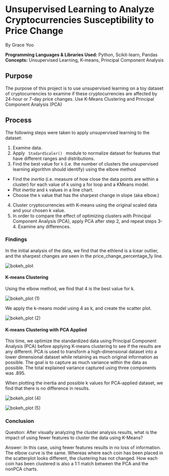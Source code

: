 # Unsupervised Learning to Analyze Cryptocurrencies Susceptibility to Price Change

By Grace Yoo

**Programming Languages & Libraries Used:** Python, Scikit-learn, Pandas
**Concepts:** Unsupervised Learning, K-means, Principal Component Analysis

## Purpose

The purpose of this project is to use unsupervised learning on a toy dataset of cryptocurrencies to examine if these cryptocurrencies are affected by 24-hour or 7-day price changes. Use K-Means Clustering and Principal Component Analysis (PCA)

## Process

The following steps were taken to apply unsupervised learning to the dataset:

1. Examine data.
2. Apply <code> StadardScaler() </code> module to normalize dataset for features that have different ranges and distributions. 
3. Find the best value for <code>k</code> (i.e. the number of clusters the unsupervised learning algorithm should identify) using the elbow method 
  - Find the _inertia_ (i.e. measure of how close the data points are within a cluster) for each value of k using a for loop and a KMeans model. 
  - Plot _inertia_ and <code>k</code> values in a line chart. 
  - Choose the <code>k</code> value that has the sharpest change in slope (aka elbow.)
4. Cluster cryptocurrencies with K-means using the original scaled data and your chosen k value. 
5. In order to compare the effect of optimizing clusters with Principal Component Analysis (PCA), apply PCA after step 2, and repeat steps 3-4. Examine any differences. 

### Findings

In the initial analysis of the data, we find that the ethlend is a lcear outlier, and the sharpest changes are seen in the price_change_percentage_1y line. 

![bokeh_plot](https://github.com/geyo/CryptoClustering/assets/8386502/d188ab83-0e27-42ce-88fb-5eabf10072d7)

#### K-means Clustering

Using the elbow method, we find that 4 is the best value for k. 

![bokeh_plot (1)](https://github.com/geyo/CryptoClustering/assets/8386502/ec8f1e29-7584-4a77-9a57-195251d9a124)

We apply the k-means model using 4 as k, and create the scatter plot. 

![bokeh_plot (2)](https://github.com/geyo/CryptoClustering/assets/8386502/55df800c-38d5-4424-9835-d224ddc10a2d)

#### K-means Clustering with PCA Applied

This time, we optimize the standardized data using Principal Component Analysis (PCA) before applying K-means clustering to see if the results are any different. PCA is used to transform a high-dimensional dataset into a lower dimensional dataset while retaining as much original information as possible. The goal is to capture as much variance within the data as possible. The total explained variance captured using three components was .895. 

When plotting the inertia and possible k values for PCA-applied dataset, we find that there is no difference in results. 

![bokeh_plot (4)](https://github.com/geyo/CryptoClustering/assets/8386502/7acbeadc-5579-419c-b4c3-b755e8280b0d)

![bokeh_plot (5)](https://github.com/geyo/CryptoClustering/assets/8386502/ff2b32b1-9bb2-4906-9d2b-918a8d6e4fe5)

### Conclusion

Question: After visually analyzing the cluster analysis results, what is the impact of using fewer features to cluster the data using K-Means?

Answer: In this case, using fewer features results in no loss of information. The elbow curve is the same. Whereas where each coin has been placed in the scatterplot looks different, the clustering has not changed. How each coin has been clustered is also a 1:1 match between the PCA and the nonPCA charts.
